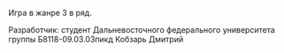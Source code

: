 Игра в жанре 3 в ряд. 

Разработчик: 
студент Дальневосточного федерального университета группы Б8118-09.03.03пикд Кобзарь Дмитрий

